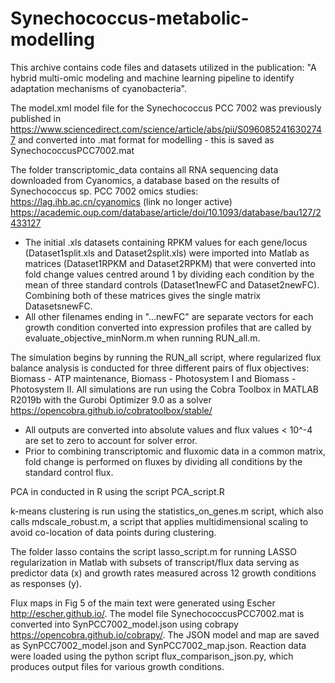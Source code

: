 # Synechococcus-metabolic-modelling  
This archive contains code files and datasets utilized in the publication: "A hybrid multi-omic modeling and machine learning pipeline to identify adaptation mechanisms of cyanobacteria".

The model.xml model file for the Synechococcus PCC 7002 was previously published in https://www.sciencedirect.com/science/article/abs/pii/S0960852416302747
and converted into .mat format for modelling - this is saved as SynechococcusPCC7002.mat

The folder transcriptomic_data contains all RNA sequencing data downloaded from Cyanomics, a database based on the results of Synechococcus sp. PCC 7002 omics studies:
https://lag.ihb.ac.cn/cyanomics (link no longer active) 
https://academic.oup.com/database/article/doi/10.1093/database/bau127/2433127

 - The initial .xls datasets containing RPKM values for each gene/locus (Dataset1split.xls and Dataset2split.xls) were imported into     Matlab as matrices (Dataset1RPKM and Dataset2RPKM) that were converted into fold change values centred around 1 by dividing each condition by the mean of three standard controls (Dataset1newFC and Dataset2newFC). Combining both of these matrices gives the single matrix DatasetsnewFC.
 - All other filenames ending in "...newFC" are separate vectors for each growth condition converted into expression profiles that are called by evaluate_objective_minNorm.m when running RUN_all.m.
 
The simulation begins by running the RUN_all script, where regularized flux balance analysis is conducted for three different pairs of flux objectives: Biomass - ATP maintenance, Biomass - Photosystem I and Biomass - Photosystem II. All simulations are run using the Cobra Toolbox in MATLAB R2019b with the Gurobi Optimizer 9.0 as a solver 
https://opencobra.github.io/cobratoolbox/stable/

- All outputs are converted into absolute values and flux values < 10^-4 are set to zero to account for solver error.
- Prior to combining transcriptomic and fluxomic data in a common matrix, fold change is performed on fluxes by dividing all conditions by the standard control flux.

PCA in conducted in R using the script PCA_script.R

k-means clustering is run using the statistics_on_genes.m script, which also calls mdscale_robust.m, a script that applies multidimensional scaling to avoid co-location of data points during clustering.

The folder lasso contains the script lasso_script.m for running LASSO regularization in Matlab with subsets of transcript/flux data serving as predictor data (x) and growth rates measured across 12 growth conditions as responses (y).

Flux maps in Fig 5 of the main text were generated using Escher http://escher.github.io/.
The model file SynechococcusPCC7002.mat is converted into SynPCC7002_model.json using cobrapy https://opencobra.github.io/cobrapy/.
The JSON model and map are saved as SynPCC7002_model.json and SynPCC7002_map.json.
Reaction data were loaded using the python script flux_comparison_json.py, which produces output files for various growth conditions.








